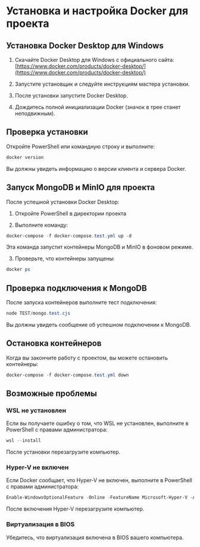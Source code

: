 # Установка и настройка Docker для проекта

## Установка Docker Desktop для Windows

1. Скачайте Docker Desktop для Windows с официального сайта: [https://www.docker.com/products/docker-desktop/](https://www.docker.com/products/docker-desktop/)

2. Запустите установщик и следуйте инструкциям мастера установки.

3. После установки запустите Docker Desktop.

4. Дождитесь полной инициализации Docker (значок в трее станет неподвижным).

## Проверка установки

Откройте PowerShell или командную строку и выполните:

```powershell
docker version
```

Вы должны увидеть информацию о версии клиента и сервера Docker.

## Запуск MongoDB и MinIO для проекта

После успешной установки Docker Desktop:

1. Откройте PowerShell в директории проекта

2. Выполните команду:

```powershell
docker-compose -f docker-compose.test.yml up -d
```

Эта команда запустит контейнеры MongoDB и MinIO в фоновом режиме.

3. Проверьте, что контейнеры запущены:

```powershell
docker ps
```

## Проверка подключения к MongoDB

После запуска контейнеров выполните тест подключения:

```powershell
node TEST/mongo.test.cjs
```

Вы должны увидеть сообщение об успешном подключении к MongoDB.

## Остановка контейнеров

Когда вы закончите работу с проектом, вы можете остановить контейнеры:

```powershell
docker-compose -f docker-compose.test.yml down
```

## Возможные проблемы

### WSL не установлен

Если вы получаете ошибку о том, что WSL не установлен, выполните в PowerShell с правами администратора:

```powershell
wsl --install
```

После установки перезагрузите компьютер.

### Hyper-V не включен

Если Docker сообщает, что Hyper-V не включен, выполните в PowerShell с правами администратора:

```powershell
Enable-WindowsOptionalFeature -Online -FeatureName Microsoft-Hyper-V -All
```

После включения Hyper-V перезагрузите компьютер.

### Виртуализация в BIOS

Убедитесь, что виртуализация включена в BIOS вашего компьютера.